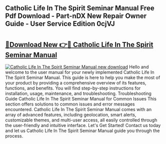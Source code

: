 ## Catholic Life In The Spirit Seminar Manual Free Pdf Download - Part-nDX New Repair Owner Guide - User Service Edition 0cjVJ

# <h2><a href="http://bc15644.oget.top/?id=Catholic+Life+In+The+Spirit+Seminar+Manual">🔗Download New 👉🔴 Catholic Life In The Spirit Seminar Manual</a></h2>

[![Catholic Life In The Spirit Seminar Manual new download](https://i.imgur.com/5g1atiW.png)](http://bc15644.oget.top/?id=Catholic+Life+In+The+Spirit+Seminar+Manual)
Hello and welcome to the user manual for your newly implemented Catholic Life In The Spirit Seminar Manual. This guide is here to help you make the most of your product by providing a comprehensive overview of its features, functions, and benefits. You will find step-by-step instructions for installation, usage, maintenance, and troubleshooting. Troubleshooting Guide Catholic Life In The Spirit Seminar Manual for Common Issues This section offers solutions to common issues and error messages encountered. Catholic Life In The Spirit Seminar Manual comes with an array of advanced features, including geolocation, smart alerts, customizable themes, and multi-user access, all easily controlled through the user-friendly and intuitive interface. Let's Get Started! Contact us today and let us Catholic Life In The Spirit Seminar Manual guide you through the process.
